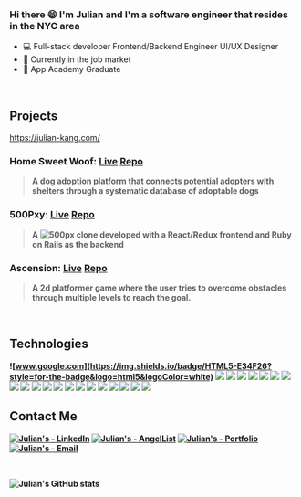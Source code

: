 ### Hi there 😄 I'm Julian and I'm a software engineer that resides in the NYC area


* 💻 Full-stack developer Frontend/Backend Engineer UI/UX Designer
* 💼 Currently in the job market
* :cake: App Academy Graduate


<!--
**Juka1031/Juka1031** is a ✨ _special_ ✨ repository because its `README.md` (this file) appears on your GitHub profile.

Here are some ideas to get you started:

- 🔭 I’m currently working on ...
- 🌱 I’m currently learning ...
- 👯 I’m looking to collaborate on ...
- 🤔 I’m looking for help with ...
- 💬 Ask me about ...
- 📫 How to reach me: ...
- 😄 Pronouns: ...
- ⚡ Fun fact: ...
-->
<br>

## Projects
 https://julian-kang.com/
### <strong>Home Sweet Woof: <strong> [Live](https://homesweetwoof.herokuapp.com/#/) [Repo](https://github.com/Juka1031/Home-Sweet-Woof)
>A dog adoption platform that connects potential adopters with shelters through a systematic database of adoptable dogs
  
### <strong>500Pxy: <strong> [Live](https://pxy500.herokuapp.com/?#/) [Repo](https://github.com/Juka1031/500Pxy)
>A ![500px](https://500px.com/) clone developed with a React/Redux frontend and Ruby on Rails as the backend
  
### <strong>Ascension: <strong> [Live](https://juka1031.github.io/Ascension/) [Repo](https://github.com/Juka1031/Ascension)
>A 2d platformer game where the user tries to overcome obstacles through multiple levels to reach the goal.
  
<br>

## Technologies
![www.google.com](https://img.shields.io/badge/HTML5-E34F26?style=for-the-badge&logo=html5&logoColor=white)
![](https://img.shields.io/badge/CSS3-1572B6?style=for-the-badge&logo=css3&logoColor=white)
![](https://img.shields.io/badge/JavaScript-323330?style=for-the-badge&logo=javascript&logoColor=F7DF1E)
![](https://img.shields.io/badge/Ruby-CC342D?style=for-the-badge&logo=ruby&logoColor=white)
![](https://img.shields.io/badge/PostgreSQL-316192?style=for-the-badge&logo=postgresql&logoColor=white)
![](https://img.shields.io/badge/rails-%23CC0000.svg?style=for-the-badge&logo=ruby-on-rails&logoColor=white)
![](https://img.shields.io/badge/MongoDB-4EA94B?style=for-the-badge&logo=mongodb&logoColor=white)
![](https://img.shields.io/badge/SQLite-07405E?style=for-the-badge&logo=sqlite&logoColor=white)
![](https://img.shields.io/badge/jquery-%230769AD.svg?style=for-the-badge&logo=jquery&logoColor=white)
![](https://img.shields.io/badge/Node.js-339933?style=for-the-badge&logo=nodedotjs&logoColor=white)
![](https://img.shields.io/badge/webpack-%238DD6F9.svg?style=for-the-badge&logo=webpack&logoColor=black)
![](https://img.shields.io/badge/npm-CB3837?style=for-the-badge&logo=npm&logoColor=white)
![](https://img.shields.io/badge/Express.js-000000?style=for-the-badge&logo=express&logoColor=white)
![](https://img.shields.io/badge/git-%23F05033.svg?style=for-the-badge&logo=git&logoColor=white)
![](https://img.shields.io/badge/heroku-%23430098.svg?style=for-the-badge&logo=heroku&logoColor=white)
![](https://img.shields.io/badge/React-20232A?style=for-the-badge&logo=react&logoColor=61DAFB)
![](https://img.shields.io/badge/Redux-593D88?style=for-the-badge&logo=redux&logoColor=white)
![](https://img.shields.io/badge/React_Router-CA4245?style=for-the-badge&logo=react-router&logoColor=white)
![](https://img.shields.io/badge/Postman-FF6C37?style=for-the-badge&logo=Postman&logoColor=white)
![](https://img.shields.io/badge/Amazon_AWS-FF9900?style=for-the-badge&logo=amazonaws&logoColor=white)
![](https://img.shields.io/badge/Socket.io-010101?&style=for-the-badge&logo=Socket.io&logoColor=white)
  
 ## Contact Me

[![Julian's - LinkedIn](https://img.shields.io/badge/Julian's-LinkedIn-blue?style=for-the-badge)](https://www.linkedin.com/in/julian-kang-09b561221/)
[![Julian's - AngelList](https://img.shields.io/badge/Julian's-AngelList-red?style=for-the-badge)](https://www.linkedin.com/in/julian-kang-09b561221/)
[![Julian's - Portfolio](https://img.shields.io/badge/Julian's-Portfolio-d78228?style=for-the-badge)](https://julian-kang.com/)
[![Julian's - Email](https://img.shields.io/badge/Julian's-Email-2bd492?style=for-the-badge)](mailto:juka1031@gmail.com)
  
<br>
  
![Julian's GitHub stats](https://github-readme-stats.vercel.app/api?username=juka1031&theme=cobalt)
